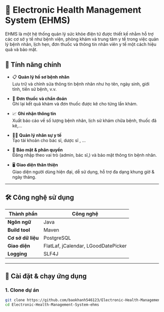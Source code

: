 # 🏥 Electronic Health Management System (EHMS)

EHMS là một hệ thống quản lý sức khỏe điện tử được thiết kế nhằm hỗ trợ các cơ sở y tế như bệnh viện, phòng khám và trung tâm y tế trong việc quản lý bệnh nhân, lịch hẹn, đơn thuốc và thông tin nhân viên y tế một cách hiệu quả và bảo mật.

## 🚀 Tính năng chính

- 📋 **Quản lý hồ sơ bệnh nhân**  
  Lưu trữ và chỉnh sửa thông tin bệnh nhân như họ tên, ngày sinh, giới tính, tiền sử bệnh, v.v.

- 💊 **Đơn thuốc và chẩn đoán**  
  Ghi lại kết quả khám và đơn thuốc được kê cho từng lần khám.

- 📈 **Ghi nhận thông tin**  
  Xuất báo cáo về số lượng bệnh nhân, lịch sử khám chữa bệnh, thuốc đã kê,…

- 👩‍⚕️ **Quản lý nhân sự y tế**  
  Tạo tài khoản  cho bác sĩ, dược sĩ , ... 

- 🔐 **Bảo mật & phân quyền**  
  Đăng nhập theo vai trò (admin, bác sĩ,) và bảo mật thông tin bệnh nhân.

- 🖥️ **Giao diện thân thiện**  
  Giao diện người dùng hiện đại, dễ sử dụng, hỗ trợ đa dạng khung giờ & ngày tháng.

---

## 🛠️ Công nghệ sử dụng

| Thành phần        | Công nghệ                          |
|------------------|-----------------------------------|
| **Ngôn ngữ**     | Java                              |
| **Build tool**   | Maven                             |
| **Cơ sở dữ liệu**| PostgreSQL                         |
| **Giao diện**    | FlatLaf, jCalendar, LGoodDatePicker |
| **Logging**      | SLF4J                              |

---

## 🧰 Cài đặt & chạy ứng dụng

### 1. Clone dự án
```bash
git clone https://github.com/baokhanh546123/Electronic-Health-Management-System-ehms.git
cd Electronic-Health-Management-System-ehms
